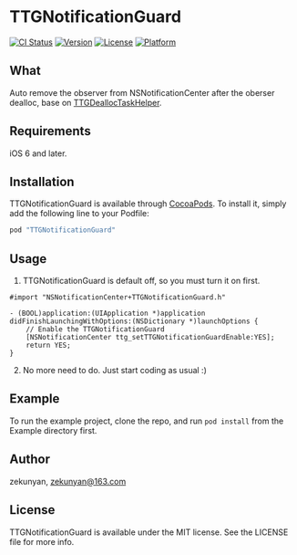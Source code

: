 # TTGNotificationGuard

[![CI Status](http://img.shields.io/travis/zekunyan/TTGNotificationGuard.svg?style=flat)](https://travis-ci.org/zekunyan/TTGNotificationGuard)
[![Version](https://img.shields.io/cocoapods/v/TTGNotificationGuard.svg?style=flat)](http://cocoapods.org/pods/TTGNotificationGuard)
[![License](https://img.shields.io/cocoapods/l/TTGNotificationGuard.svg?style=flat)](http://cocoapods.org/pods/TTGNotificationGuard)
[![Platform](https://img.shields.io/cocoapods/p/TTGNotificationGuard.svg?style=flat)](http://cocoapods.org/pods/TTGNotificationGuard)

## What
Auto remove the observer from NSNotificationCenter after the oberser dealloc, base on [TTGDeallocTaskHelper](https://github.com/zekunyan/TTGDeallocTaskHelper).

## Requirements
iOS 6 and later.

## Installation

TTGNotificationGuard is available through [CocoaPods](http://cocoapods.org). To install
it, simply add the following line to your Podfile:

```ruby
pod "TTGNotificationGuard"
```

## Usage
1. TTGNotificationGuard is default off, so you must turn it on first.
```
#import "NSNotificationCenter+TTGNotificationGuard.h"

- (BOOL)application:(UIApplication *)application didFinishLaunchingWithOptions:(NSDictionary *)launchOptions {
    // Enable the TTGNotificationGuard
    [NSNotificationCenter ttg_setTTGNotificationGuardEnable:YES];
    return YES;
}
```

2. No more need to do. Just start coding as usual :)

## Example

To run the example project, clone the repo, and run `pod install` from the Example directory first.

## Author

zekunyan, zekunyan@163.com

## License

TTGNotificationGuard is available under the MIT license. See the LICENSE file for more info.
